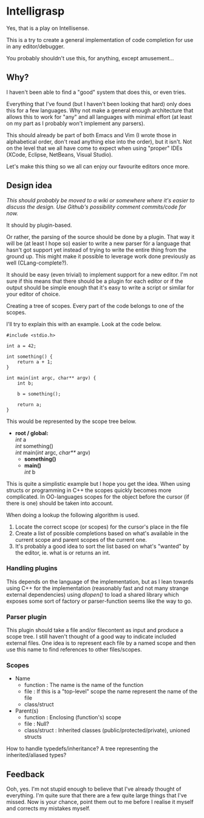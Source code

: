 # Intelligrasp

Yes, that is a play on Intellisense.

This is a try to create a general implementation of code completion for use in
any editor/debugger.

You probably shouldn't use this, for anything, except amusement...


## Why?

I haven't been able to find a "good" system that does this, or even tries.

Everything that I've found (but I haven't been looking that hard) only does
this for a few languages. Why not make a general enough architecture that
allows this to work for "any" and all languages with minimal effort (at least
on my part as I probably won't implement any parsers).

This should already be part of both Emacs and Vim (I wrote those in
alphabetical order, don't read anything else into the order), but it isn't. Not
on the level that we all have come to expect when using "proper" IDEs (XCode,
Eclipse, NetBeans, Visual Studio).

Let's make this thing so we all can enjoy our favourite editors once more.


## Design idea

_This should probably be moved to a wiki or somewhere where it's easier to
discuss the design. Use Github's possibility comment commits/code for now._

It should by plugin-based.

Or rather, the parsing of the source should be done by a plugin. That way it
will be (at least I hope so) easier to write a new parser för a language that
hasn't got support yet instead of trying to write the entire thing from the
ground up. This might make it possible to leverage work done previously as well
(CLang-complete?).

It should be easy (even trivial) to implement support for a new editor. I'm not
sure if this means that there should be a plugin for each editor or if the
output should be simple enough that it's easy to write a script or similar for
your editor of choice.

Creating a tree of scopes. Every part of the code belongs to one of the scopes.

I'll try to explain this with an example. Look at the code below.


	#include <stdio.h>

	int a = 42;

	int something() {
		return a + 1;
	}

	int main(int argc, char** argv) {
		int b;

		b = something();

		return a;
	}


This would be represented by the scope tree below.


* __root / global:__  
  _int_ a  
  _int_ something()  
  _int_ main(_int_ argc, _char**_ argv)
	* __something()__
	* __main()__  
	  _int_ b


This is quite a simplistic example but I hope you get the idea. When using
structs or programming in C++ the scopes quickly becomes more complicated. In
OO-languages scopes for the object before the cursor (if there is one) should
be taken into account.

When doing a lookup the following algorithm is used.

1. Locate the correct scope (or scopes) for the cursor's place in the file
2. Create a list of possible completions based on what's available in the
   current scope and parent scopes of the current one.
3. It's probably a good idea to sort the list based on what's "wanted" by the
   editor, ie. what is or returns an int.

### Handling plugins

This depends on the language of the implementation, but as I lean towards using
C++ for the implementation (reasonably fast and not many strange external
dependencies) using _dlopen()_ to load a shared library which exposes some sort
of factory or parser-function seems like the way to go.

### Parser plugin

This plugin should take a file and/or filecontent as input and produce a scope
tree. I still haven't thought of a good way to indicate included external
files. One idea is to represent each file by a named scope and then use this
name to find references to other files/scopes.

### Scopes

* Name
	- function : The name is the name of the function
	- file     : If this is a "top-level" scope the name represent the name of
	             the file
	- class/struct
* Parent(s)
	- function : Enclosing (function's) scope
	- file     : Null?
	- class/struct : Inherited classes (public/protected/private), unioned structs

How to handle typedefs/inheritance? A tree representing the inherited/aliased types?


## Feedback

Ooh, yes. I'm not stupid enough to believe that I've already thought of
everything. I'm quite sure that there are a few quite large things that I've
missed. Now is your chance, point them out to me before I realise it myself and
corrects my mistakes myself.
